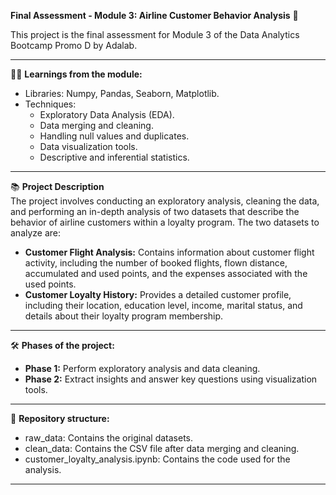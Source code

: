 **Final Assessment - Module 3: Airline Customer Behavior Analysis** :flight_departure:

This project is the final assessment for Module 3 of the Data Analytics Bootcamp Promo D by Adalab.

---
:woman_technologist: **Learnings from the module:**   
- Libraries: Numpy, Pandas, Seaborn, Matplotlib.
- Techniques:
    - Exploratory Data Analysis (EDA).
    - Data merging and cleaning.
    - Handling null values and duplicates.
    - Data visualization tools.
    - Descriptive and inferential statistics.

---
:books: **Project Description**   
The project involves conducting an exploratory analysis, cleaning the data, and performing an in-depth analysis of two datasets that describe the behavior of airline customers within a loyalty program.
The two datasets to analyze are:
- **Customer Flight Analysis:** Contains information about customer flight activity, including the number of booked flights, flown distance, accumulated and used points, and the expenses associated with the used points.
- **Customer Loyalty History:** Provides a detailed customer profile, including their location, education level, income, marital status, and details about their loyalty program membership.

---
:hammer_and_wrench: **Phases of the project:**
- **Phase 1:** Perform exploratory analysis and data cleaning.
- **Phase 2:** Extract insights and answer key questions using visualization tools.

---
:file_folder: **Repository structure:**
- raw_data: Contains the original datasets.
- clean_data: Contains the CSV file after data merging and cleaning.
- customer_loyalty_analysis.ipynb: Contains the code used for the analysis.

---
